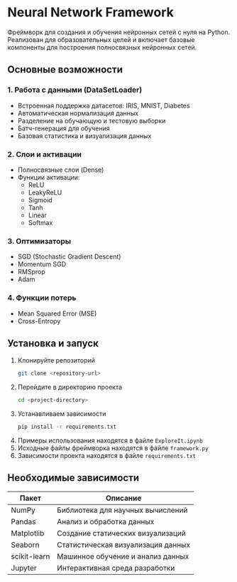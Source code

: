 # Neural Network Framework

Фреймворк для создания и обучения нейронных сетей с нуля на Python. Реализован для образовательных целей и включает базовые компоненты для построения полносвязных нейронных сетей.

## Основные возможности

### 1. Работа с данными (DataSetLoader)
- Встроенная поддержка датасетов: IRIS, MNIST, Diabetes
- Автоматическая нормализация данных
- Разделение на обучающую и тестовую выборки
- Батч-генерация для обучения
- Базовая статистика и визуализация данных

### 2. Слои и активации
- Полносвязные слои (Dense)
- Функции активации:
  - ReLU
  - LeakyReLU
  - Sigmoid
  - Tanh
  - Linear
  - Softmax

### 3. Оптимизаторы
- SGD (Stochastic Gradient Descent)
- Momentum SGD
- RMSprop
- Adam

### 4. Функции потерь
- Mean Squared Error (MSE)
- Cross-Entropy

## Установка и запуск

1. Клонируйте репозиторий
    ```bash
    git clone <repository-url>
    ```
2. Перейдите в директорию проекта
    ```bash
    cd <project-directory>
    ```
3. Устанавливаем зависимости
    ```bash
    pip install -r requirements.txt
    ```
4. Примеры использования находятся в файле `ExploreIt.ipynb`
5. Исходные файлы фреймворка находятся в файле `framework.py`
6. Зависимости проекта находятся в файле `requirements.txt`

## Необходимые зависимости

| Пакет | Описание |
|-------|----------|
| NumPy | Библиотека для научных вычислений |
| Pandas | Анализ и обработка данных |
| Matplotlib | Создание статических визуализаций |
| Seaborn | Статистическая визуализация данных |
| scikit-learn | Машинное обучение и анализ данных |
| Jupyter | Интерактивная среда разработки |


